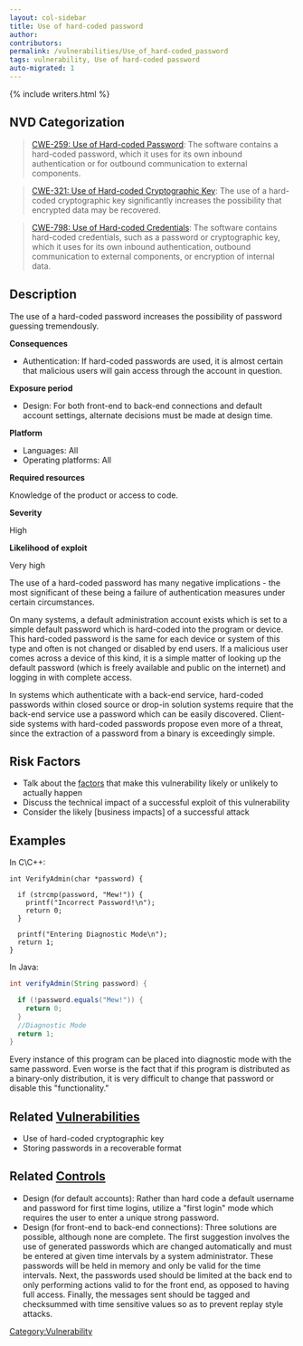 ```yaml
---
layout: col-sidebar
title: Use of hard-coded password
author:
contributors:
permalink: /vulnerabilities/Use_of_hard-coded_password
tags: vulnerability, Use of hard-coded password
auto-migrated: 1
---
```


{% include writers.html %}

## NVD Categorization

> [CWE-259: Use of Hard-coded Password](https://cwe.mitre.org/data/definitions/259.html): The software contains a hard-coded password, which it uses for its own inbound authentication or for outbound communication to external components.

> [CWE-321: Use of Hard-coded Cryptographic Key](https://cwe.mitre.org/data/definitions/321.html): The use of a hard-coded cryptographic key significantly increases the possibility that encrypted data may be recovered.

> [CWE-798: Use of Hard-coded Credentials](https://cwe.mitre.org/data/definitions/798.html): The software contains hard-coded credentials, such as a password or cryptographic key, which it uses for its own inbound authentication, outbound communication to external components, or encryption of internal data.

## Description

The use of a hard-coded password increases the possibility of password
guessing tremendously.

**Consequences**

- Authentication: If hard-coded passwords are used, it is almost
  certain that malicious users will gain access through the account in
  question.

**Exposure period**

- Design: For both front-end to back-end connections and default
  account settings, alternate decisions must be made at design time.

**Platform**

- Languages: All
- Operating platforms: All

**Required resources**

Knowledge of the product or access to code.

**Severity**

High

**Likelihood of exploit**

Very high

The use of a hard-coded password has many negative implications - the
most significant of these being a failure of authentication measures
under certain circumstances.

On many systems, a default administration account exists which is set to
a simple default password which is hard-coded into the program or
device. This hard-coded password is the same for each device or system
of this type and often is not changed or disabled by end users. If a
malicious user comes across a device of this kind, it is a simple matter
of looking up the default password (which is freely available and public
on the internet) and logging in with complete access.

In systems which authenticate with a back-end service, hard-coded
passwords within closed source or drop-in solution systems require that
the back-end service use a password which can be easily discovered.
Client-side systems with hard-coded passwords propose even more of a
threat, since the extraction of a password from a binary is exceedingly
simple.

## Risk Factors

- Talk about the [factors](https://owasp.org/www-community/OWASP_Risk_Rating_Methodology)
  that make this vulnerability likely or unlikely to actually happen
- Discuss the technical impact of a successful exploit of this
  vulnerability
- Consider the likely \[business impacts\] of a successful attack

## Examples

In C\\C++:

```
int VerifyAdmin(char *password) {

  if (strcmp(password, "Mew!")) {
    printf("Incorrect Password!\n");
    return 0;
  }

  printf("Entering Diagnostic Mode\n");
  return 1;
}
```

In Java:

```java
int verifyAdmin(String password) {

  if (!password.equals("Mew!")) {
    return 0;
  }
  //Diagnostic Mode
  return 1;
}
```

Every instance of this program can be placed into diagnostic mode with
the same password. Even worse is the fact that if this program is
distributed as a binary-only distribution, it is very difficult to
change that password or disable this "functionality."

## Related [Vulnerabilities](https://owasp.org/www-community/vulnerabilities/)

- Use of hard-coded cryptographic key
- Storing passwords in a recoverable format

## Related [Controls](https://owasp.org/www-community/controls/)

- Design (for default accounts): Rather than hard code a default
  username and password for first time logins, utilize a "first login"
  mode which requires the user to enter a unique strong password.
- Design (for front-end to back-end connections): Three solutions are
  possible, although none are complete. The first suggestion involves
  the use of generated passwords which are changed automatically and
  must be entered at given time intervals by a system administrator.
  These passwords will be held in memory and only be valid for the
  time intervals. Next, the passwords used should be limited at the
  back end to only performing actions valid to for the front end, as
  opposed to having full access. Finally, the messages sent should be
  tagged and checksummed with time sensitive values so as to prevent
  replay style attacks.

[Category:Vulnerability](Category:Vulnerability "wikilink")
